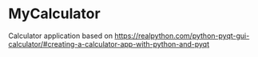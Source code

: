 # MyCalculator
Calculator application based on https://realpython.com/python-pyqt-gui-calculator/#creating-a-calculator-app-with-python-and-pyqt
